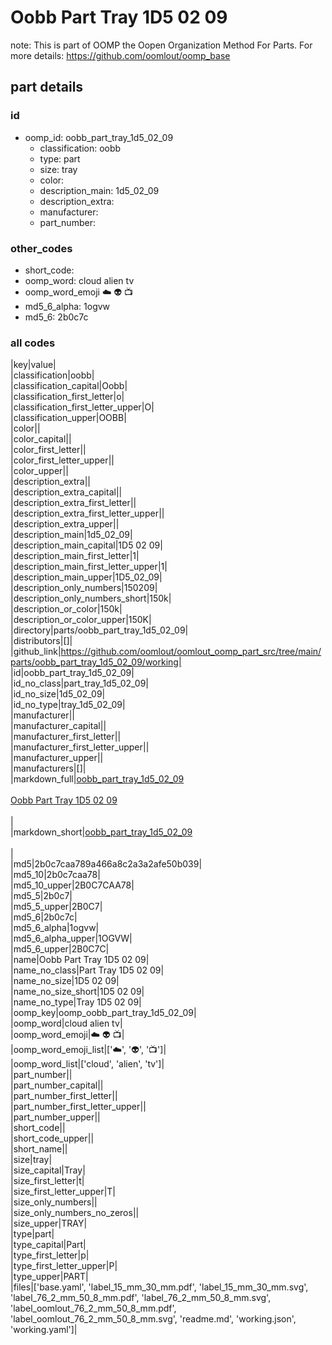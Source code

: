 # Oobb Part Tray 1D5 02 09  

note: This is part of OOMP the Oopen Organization Method For Parts. For more details: https://github.com/oomlout/oomp_base

##  part details





### id
* oomp_id: oobb_part_tray_1d5_02_09
  * classification: oobb
  * type: part
  * size: tray
  * color: 
  * description_main: 1d5_02_09
  * description_extra: 
  * manufacturer: 
  * part_number: 

### other_codes
* short_code: 
* oomp_word: cloud alien tv
* oomp_word_emoji :cloud: :alien: :tv:
* md5_6_alpha: 1ogvw
* md5_6: 2b0c7c

### all codes 
|key|value|  
|classification|oobb|  
|classification_capital|Oobb|  
|classification_first_letter|o|  
|classification_first_letter_upper|O|  
|classification_upper|OOBB|  
|color||  
|color_capital||  
|color_first_letter||  
|color_first_letter_upper||  
|color_upper||  
|description_extra||  
|description_extra_capital||  
|description_extra_first_letter||  
|description_extra_first_letter_upper||  
|description_extra_upper||  
|description_main|1d5_02_09|  
|description_main_capital|1D5 02 09|  
|description_main_first_letter|1|  
|description_main_first_letter_upper|1|  
|description_main_upper|1D5_02_09|  
|description_only_numbers|150209|  
|description_only_numbers_short|150k|  
|description_or_color|150k|  
|description_or_color_upper|150K|  
|directory|parts/oobb_part_tray_1d5_02_09|  
|distributors|[]|  
|github_link|https://github.com/oomlout/oomlout_oomp_part_src/tree/main/parts/oobb_part_tray_1d5_02_09/working|  
|id|oobb_part_tray_1d5_02_09|  
|id_no_class|part_tray_1d5_02_09|  
|id_no_size|1d5_02_09|  
|id_no_type|tray_1d5_02_09|  
|manufacturer||  
|manufacturer_capital||  
|manufacturer_first_letter||  
|manufacturer_first_letter_upper||  
|manufacturer_upper||  
|manufacturers|[]|  
|markdown_full|[oobb_part_tray_1d5_02_09](https://github.com/oomlout/oomlout_oomp_part_src/tree/main/parts/oobb_part_tray_1d5_02_09/working)<br>[](https://github.com/oomlout/oomlout_oomp_part_src/tree/main/parts/oobb_part_tray_1d5_02_09/working)<br>[Oobb Part Tray 1D5 02 09](https://github.com/oomlout/oomlout_oomp_part_src/tree/main/parts/oobb_part_tray_1d5_02_09/working)<br><br>|  
|markdown_short|[oobb_part_tray_1d5_02_09](https://github.com/oomlout/oomlout_oomp_part_src/tree/main/parts/oobb_part_tray_1d5_02_09/working)<br><br>|  
|md5|2b0c7caa789a466a8c2a3a2afe50b039|  
|md5_10|2b0c7caa78|  
|md5_10_upper|2B0C7CAA78|  
|md5_5|2b0c7|  
|md5_5_upper|2B0C7|  
|md5_6|2b0c7c|  
|md5_6_alpha|1ogvw|  
|md5_6_alpha_upper|1OGVW|  
|md5_6_upper|2B0C7C|  
|name|Oobb Part Tray 1D5 02 09|  
|name_no_class|Part Tray 1D5 02 09|  
|name_no_size|1D5 02 09|  
|name_no_size_short|1D5 02 09|  
|name_no_type|Tray 1D5 02 09|  
|oomp_key|oomp_oobb_part_tray_1d5_02_09|  
|oomp_word|cloud alien tv|  
|oomp_word_emoji|:cloud: :alien: :tv:|  
|oomp_word_emoji_list|[':cloud:', ':alien:', ':tv:']|  
|oomp_word_list|['cloud', 'alien', 'tv']|  
|part_number||  
|part_number_capital||  
|part_number_first_letter||  
|part_number_first_letter_upper||  
|part_number_upper||  
|short_code||  
|short_code_upper||  
|short_name||  
|size|tray|  
|size_capital|Tray|  
|size_first_letter|t|  
|size_first_letter_upper|T|  
|size_only_numbers||  
|size_only_numbers_no_zeros||  
|size_upper|TRAY|  
|type|part|  
|type_capital|Part|  
|type_first_letter|p|  
|type_first_letter_upper|P|  
|type_upper|PART|  
|files|['base.yaml', 'label_15_mm_30_mm.pdf', 'label_15_mm_30_mm.svg', 'label_76_2_mm_50_8_mm.pdf', 'label_76_2_mm_50_8_mm.svg', 'label_oomlout_76_2_mm_50_8_mm.pdf', 'label_oomlout_76_2_mm_50_8_mm.svg', 'readme.md', 'working.json', 'working.yaml']|  
